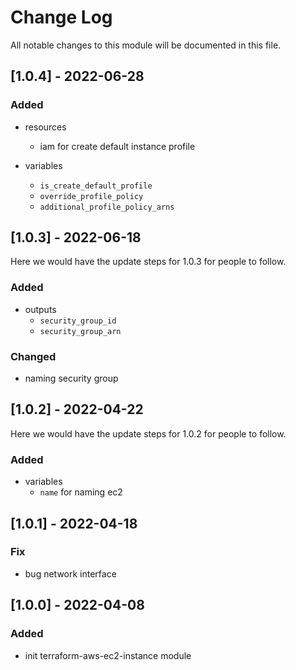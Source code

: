 # Change Log

All notable changes to this module will be documented in this file.

## [1.0.4] - 2022-06-28

### Added

- resources
  - iam for create default instance profile

- variables
  - `is_create_default_profile`
  - `override_profile_policy`
  - `additional_profile_policy_arns`

## [1.0.3] - 2022-06-18

Here we would have the update steps for 1.0.3 for people to follow.

### Added

- outputs
  - `security_group_id`
  - `security_group_arn`

### Changed

- naming security group

## [1.0.2] - 2022-04-22
  
Here we would have the update steps for 1.0.2 for people to follow.

### Added

- variables
  - `name` for naming ec2

## [1.0.1] - 2022-04-18

### Fix

- bug network interface

## [1.0.0] - 2022-04-08

### Added

- init terraform-aws-ec2-instance module
